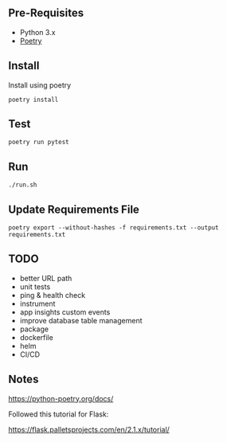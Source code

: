 ## Pre-Requisites

* Python 3.x
* [Poetry](https://python-poetry.org/docs/)

## Install

Install using poetry

`poetry install`

## Test

`poetry run pytest`

## Run

`./run.sh`

## Update Requirements File

`poetry export --without-hashes -f requirements.txt --output requirements.txt`

## TODO

- better URL path
- unit tests
- ping & health check
- instrument
- app insights custom events
- improve database table management
- package
- dockerfile
- helm
- CI/CD


## Notes

https://python-poetry.org/docs/

Followed this tutorial for Flask:

https://flask.palletsprojects.com/en/2.1.x/tutorial/